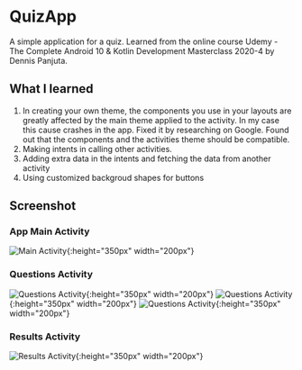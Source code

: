 # QuizApp
 
A simple application for a quiz. Learned from the online course Udemy - The Complete Android 10 & Kotlin Development Masterclass 2020-4 by Dennis Panjuta.

## What I learned

1. In creating your own theme, the components you use in your layouts are greatly affected by the main theme applied to the activity. In my case this cause crashes in the app. Fixed it by researching on Google. Found out that the components and the activities theme should be compatible.
2. Making intents in calling other activities.
3. Adding extra data in the intents and fetching the data from another activity
4. Using customized backgroud shapes for buttons

## Screenshot

### App Main Activity
![Main Activity](https://github.com/ryecoder/QuizApp/blob/main/screenshots/sc_1.png?raw=true){:height="350px" width="200px"}
### Questions Activity
![Questions Activity](https://github.com/ryecoder/QuizApp/blob/main/screenshots/sc_2.png?raw=true){:height="350px" width="200px"}
![Questions Activity](https://github.com/ryecoder/QuizApp/blob/main/screenshots/sc_3.png?raw=true){:height="350px" width="200px"}
![Questions Activity](https://github.com/ryecoder/QuizApp/blob/main/screenshots/sc_4.png?raw=true){:height="350px" width="200px"}
### Results Activity
![Results Activity](https://github.com/ryecoder/QuizApp/blob/main/screenshots/sc_5.jpg?raw=true){:height="350px" width="200px"}
